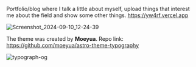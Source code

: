 Portfolio/blog where I talk a little about myself, upload things that interest me about the field and show some other things.
https://yw4rf.vercel.app

![Screenshot_2024-09-10_12-24-39](https://github.com/user-attachments/assets/11ba4a85-b706-446c-b0ab-95abb6432109)

The theme was created by **Moeyua**.
Repo link: https://github.com/moeyua/astro-theme-typography

![typograph-og](https://github.com/user-attachments/assets/f856b2af-5bb7-4f98-b78e-44fb650ee09e)
